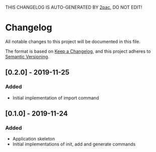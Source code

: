 THIS CHANGELOG IS AUTO-GENERATED BY [2pac](https://github.com/vgalaktionov/2pac), DO NOT EDIT!

# Changelog

All notable changes to this project will be documented in this file.

The format is based on [Keep a Changelog](https://keepachangelog.com/en/1.0.0/),
and this project adheres to [Semantic Versioning](https://semver.org/spec/v2.0.0.html).

## [0.2.0] - 2019-11-25

### Added
  - Initial implementation of import command

## [0.1.0] - 2019-11-24

### Added
  - Application skeleton
  - Initial implementations of init, add and generate commands

